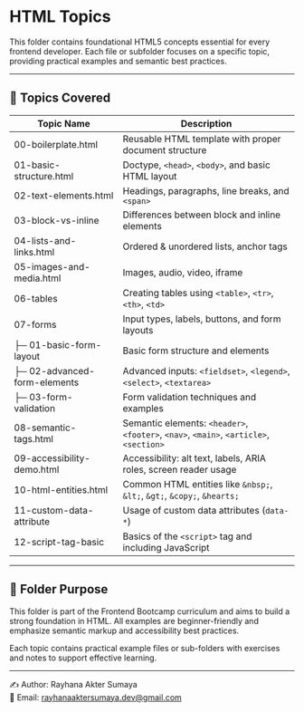 # HTML Topics

This folder contains foundational HTML5 concepts essential for every frontend developer. Each file or subfolder focuses on a specific topic, providing practical examples and semantic best practices.

---

## 🔖 Topics Covered

| Topic Name                     | Description                                                                            |
|------------------------------- |----------------------------------------------------------------------------------------|
| 00-boilerplate.html            | Reusable HTML template with proper document structure                                  |
| 01-basic-structure.html        | Doctype, `<head>`, `<body>`, and basic HTML layout                                     |
| 02-text-elements.html          | Headings, paragraphs, line breaks, and `<span>`                                        |
| 03-block-vs-inline             | Differences between block and inline elements                                          |
| 04-lists-and-links.html        | Ordered & unordered lists, anchor tags                                                 |
| 05-images-and-media.html       | Images, audio, video, iframe                                                           |
| 06-tables                      | Creating tables using `<table>`, `<tr>`, `<th>`, `<td>`                                |
| 07-forms                       | Input types, labels, buttons, and form layouts                                         |
| ├─ 01-basic-form-layout        | Basic form structure and elements                                                      |
| ├─ 02-advanced-form-elements   | Advanced inputs: `<fieldset>`, `<legend>`, `<select>`, `<textarea>`                    |
| ├─ 03-form-validation          | Form validation techniques and examples                                                |
| 08-semantic-tags.html          | Semantic elements: `<header>`, `<footer>`, `<nav>`, `<main>`, `<article>`, `<section>` |
| 09-accessibility-demo.html     | Accessibility: alt text, labels, ARIA roles, screen reader usage                       |
| 10-html-entities.html          | Common HTML entities like `&nbsp;`, `&lt;`, `&gt;`, `&copy;`, `&hearts;`               |
| 11-custom-data-attribute       | Usage of custom data attributes (`data-*`)                                             |
| 12-script-tag-basic            | Basics of the `<script>` tag and including JavaScript                                  |

---

## 📁 Folder Purpose

This folder is part of the Frontend Bootcamp curriculum and aims to build a strong foundation in HTML. All examples are beginner-friendly and emphasize semantic markup and accessibility best practices.

Each topic contains practical example files or sub-folders with exercises and notes to support effective learning.

---

✍ Author: Rayhana Akter Sumaya  
📧 Email: [rayhanaaktersumaya.dev@gmail.com](mailto:rayhanaaktersumaya.dev@gmail.com)
